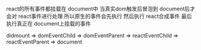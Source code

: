 <!-- https://mp.weixin.qq.com/s/pffJQXw-x09t-46Ek-KYqg -->

react的所有事件都挂载在 document中
当真实dom触发后冒泡到 document后才会对 react事件进行处理
所以原生的事件会先执行
然后执行 react合成事件
最后执行真正在 document上挂载的事件

didmount => domEventChild => domEventParent => reactEventChild => reactEventParent => document

